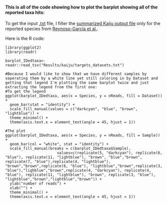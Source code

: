 #### This is all of the code showing how to plot the barplot showing all of the reported taxa hits:

To get the input [.txt](https://raw.githubusercontent.com/AleksandraLaura/CoproliteAnalysesCommentaryALP/main/2.%20Kaiju/targets_datasets.txt) file, I filter the [summarized Kaiju output file](https://github.com/AleksandraLaura/CoproliteAnalysesCommentaryALP/blob/main/2.%20Kaiju/all_kaiju_summarized.txt.gz) only for the reported species from [Reynoso-García et al.](https://journals.plos.org/plosone/article?id=10.1371/journal.pone.0292077).

Here is the R code:
```
library(ggplot2)
library(readr)

barplot_IDedtaxa<-readr::read_tsv("Results/kaiju/targets_datasets.txt")

#Because I would like to show that we have different samples by seperating them by a white line yet still coloring in by Dataset and getting that legend I'm plotting the same barplot twice and just extracting the legend from the first one:
#To get the legend
ggplot(barplot_IDedtaxa, aes(x = Species, y = nReads, fill = Dataset)) + 
  geom_bar(stat = "identity") + 
  scale_fill_manual(values = c("darkcyan", "blue", "brown", "lightblue")) +
  theme_minimal() +
  theme(axis.text.x = element_text(angle = 45, hjust = 1))

#The plot
ggplot(barplot_IDedtaxa, aes(x = Species, y = nReads, fill = Sample)) + 
  geom_bar(col = "white", stat = "identity") + 
  scale_fill_manual(breaks = c(barplot_IDedtaxa$Sample), 
                       values=c(replicate(5, "darkcyan"), replicate(6, "blue"), replicate(11, "lightblue"), "brown", "blue","brown", replicate(7, "blue"),replicate(4, "lightblue"), "brown","brown",replicate(6, "blue"), "lightblue","brown",replicate(3, "blue"),"lighblue","brown",replicate(4, "darkcyan"), replicate(4, "blue"), replicate(11, "lightblue"), "brown", replicate(3, "blue"), "lightblue","brown","lightblue","brown")) +
  ylab("number of reads") +
  xlab("") +
  theme_minimal() +
  theme(axis.text.x = element_text(angle = 45, hjust = 1))

```
